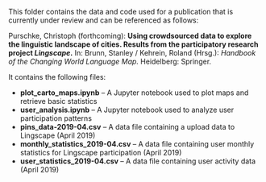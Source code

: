 This folder contains the data and code used for a publication that is currently under review and can be referenced as follows:

Purschke, Christoph (forthcoming): **Using crowdsourced data to explore the linguistic landscape of cities. Results from the participatory research project _Lingscape_.** In: Brunn, Stanley / Kehrein, Roland (Hrsg.): *Handbook of the Changing World Language Map.* Heidelberg: Springer.

It contains the following files:

- **plot_carto_maps.ipynb** – A Jupyter notebook used to plot maps and retrieve basic statistics
- **user_analysis.ipynb** – A Jupyter notebook used to analyze user participation patterns
- **pins_data-2019-04.csv** – A data file containing a upload data to Lingscape (April 2019)
- **monthly_statistics_2019-04.csv** – A data file containing user monthly statistics for Lingscape participation (April 2019) 
- **user_statistics_2019-04.csv** – A data file containing user activity data (April 2019)
